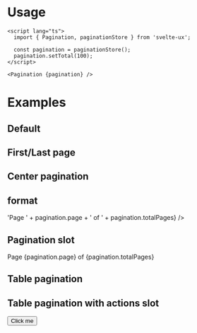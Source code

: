 <script lang="ts">


	import Button from '$lib/components/Button.svelte';
	import Pagination from '$lib/components/Pagination.svelte';
	import Preview from '$lib/components/Preview.svelte';

	import paginationStore from '$lib/stores/paginationStore';

	const pagination = paginationStore();
	pagination.setTotal(100);
</script>

<h1>Usage</h1>

```svelte
<script lang="ts">
  import { Pagination, paginationStore } from 'svelte-ux';

  const pagination = paginationStore();
  pagination.setTotal(100);
</script>

<Pagination {pagination} />
```

<h1>Examples</h1>

<h2>Default</h2>

<Preview>
	<Pagination {pagination} />
</Preview>

<h2>First/Last page</h2>

<Preview>
	<Pagination {pagination} show={['firstPage', 'prevPage', 'pagination', 'nextPage', 'lastPage']} />
</Preview>

<h2>Center pagination</h2>

<Preview>
	<Pagination {pagination} show={['firstPage', 'prevPage', 'pagination', 'nextPage', 'lastPage']} classes={{ pagination: 'flex-1 text-center' }} />
</Preview>

<h2>format</h2>

<Preview>
	<Pagination {pagination} show={['firstPage', 'prevPage', 'pagination', 'nextPage', 'lastPage']} classes={{ pagination: 'flex-1 text-center' }} format={pagination => 'Page ' + pagination.page + ' of ' + pagination.totalPages} />
</Preview>

<h2>Pagination slot</h2>

<Preview>
	<Pagination {pagination} show={['firstPage', 'prevPage', 'pagination', 'nextPage', 'lastPage']}>
		<div slot="pagination" class="text-sm flex-1 text-center" let:pagination>
			Page {pagination.page} of {pagination.totalPages}
		</div>
	</Pagination>
</Preview>

<h2>Table pagination</h2>

<Preview>
	<Pagination {pagination} show={['perPage', 'pagination', 'prevPage', 'nextPage']} classes={{ perPage: 'flex-1 text-right', pagination: 'px-8' }} />
</Preview>

<h2>Table pagination with actions slot</h2>

<Preview>
	<Pagination {pagination} show={['actions', 'perPage', 'pagination', 'prevPage', 'nextPage']} classes={{ perPage: 'flex-1 text-right', pagination: 'px-8' }}>
		<div slot="actions">
			<Button variant="fill" color="primary">Click me</Button>
		</div>
	</Pagination>
</Preview>
